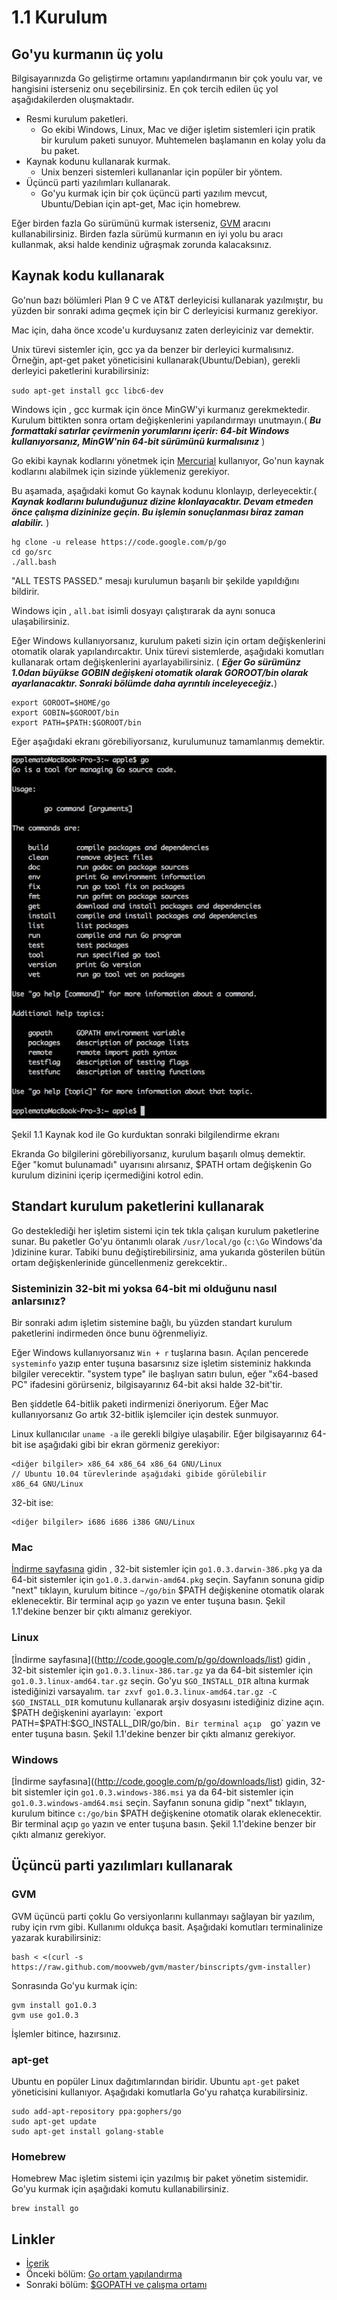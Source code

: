 # 1.1 Kurulum

## Go'yu kurmanın üç yolu

Bilgisayarınızda Go geliştirme ortamını yapılandırmanın bir çok youlu var, ve hangisini isterseniz onu seçebilirsiniz. En çok tercih edilen üç yol aşağıdakilerden oluşmaktadır.


-  Resmi kurulum paketleri.
	- Go ekibi Windows, Linux, Mac ve diğer işletim sistemleri için pratik bir kurulum paketi sunuyor. Muhtemelen başlamanın en kolay yolu da bu paket.
- Kaynak kodunu kullanarak kurmak.
    -  Unix benzeri sistemleri kullananlar için popüler bir yöntem.
- Üçüncü parti yazılımları kullanarak.
	- Go'yu kurmak için bir çok üçüncü parti yazılım mevcut, Ubuntu/Debian için apt-get, Mac için homebrew.
	
Eğer birden fazla Go sürümünü kurmak isterseniz, [GVM](https://github.com/moovweb/gvm) aracını kullanabilirsiniz. Birden fazla sürümü kurmanın en iyi yolu bu aracı kullanmak, aksi halde kendiniz uğraşmak zorunda kalacaksınız.

## Kaynak kodu kullanarak

Go'nun bazı bölümleri Plan 9 C ve AT&T derleyicisi kullanarak yazılmıştır, bu yüzden bir sonraki adıma geçmek için bir C derleyicisi kurmanız gerekiyor.

Mac için, daha önce xcode'u kurduysanız zaten derleyiciniz var demektir.

Unix türevi sistemler için, gcc ya da benzer bir derleyici kurmalısınız. Örneğin, apt-get paket yöneticisini kullanarak(Ubuntu/Debian), gerekli derleyici paketlerini kurabilirsiniz:

 `sudo apt-get install gcc libc6-dev`

Windows için , gcc kurmak için önce MinGW'yi kurmanız gerekmektedir. Kurulum bittikten sonra ortam değişkenlerini yapılandırmayı unutmayın.( ***Bu formattaki satırlar çevirmenin yorumlarını içerir: 64-bit Windows kullanıyorsanız,  MinGW'nin 64-bit sürümünü kurmalısınız*** )

Go ekibi kaynak kodlarını yönetmek için [Mercurial](http://mercurial.selenic.com/downloads/) kullanıyor, Go'nun kaynak kodlarını alabilmek için sizinde yüklemeniz gerekiyor.

Bu aşamada, aşağıdaki komut Go kaynak kodunu klonlayıp, derleyecektir.( ***Kaynak kodlarını bulunduğunuz dizine klonlayacaktır. Devam etmeden önce çalışma dizininize geçin. Bu işlemin sonuçlanması biraz zaman alabilir.*** )

	hg clone -u release https://code.google.com/p/go
	cd go/src
	./all.bash 
	
"ALL TESTS PASSED." mesajı kurulumun başarılı bir şekilde yapıldığını bildirir.

Windows için , `all.bat` isimli dosyayı çalıştırarak da aynı sonuca ulaşabilirsiniz.

Eğer Windows kullanıyorsanız, kurulum paketi sizin için ortam değişkenlerini otomatik olarak yapılandırcaktır. Unix türevi sistemlerde, aşağıdaki komutları kullanarak ortam değişkenlerini ayarlayabilirsiniz. ( ***Eğer Go sürümünz 1.0dan büyükse GOBIN değişkeni otomatik olarak GOROOT/bin olarak ayarlanacaktır. Sonraki bölümde daha ayrıntılı inceleyeceğiz.***)

    export GOROOT=$HOME/go
    export GOBIN=$GOROOT/bin
    export PATH=$PATH:$GOROOT/bin

Eğer aşağıdaki ekranı görebiliyorsanız, kurulumunuz tamamlanmış demektir.

![](images/1.1.mac.png?raw=true)

Şekil 1.1 Kaynak kod ile Go kurduktan sonraki bilgilendirme ekranı

Ekranda Go bilgilerini görebiliyorsanız, kurulum başarılı olmuş demektir. Eğer "komut bulunamadı" uyarısını alırsanız, $PATH ortam değişkenin Go kurulum dizinini içerip içermediğini kotrol edin.

## Standart kurulum paketlerini kullanarak
Go desteklediği her işletim sistemi için tek tıkla çalışan kurulum paketlerine sunar. Bu paketler Go'yu öntanımlı olarak `/usr/local/go` (`c:\Go`  Windows'da )dizinine kurar. Tabiki bunu değiştirebilirsiniz, ama yukarıda gösterilen bütün ortam değişkenlerinide güncellenmeniz gerekcektir..

### Sisteminizin 32-bit mi yoksa 64-bit mi olduğunu nasıl anlarsınız?

Bir sonraki adım işletim sistemine bağlı, bu yüzden standart kurulum paketlerini indirmeden önce bunu öğrenmeliyiz.

Eğer Windows kullanıyorsanız `Win + r` tuşlarına basın. Açılan pencerede `systeminfo` yazıp enter tuşuna basarsınız size işletim sisteminiz hakkında bilgiler verecektir. "system type" ile başlıyan satırı bulun, eğer "x64-based PC" ifadesini görürseniz, bilgisayarınız 64-bit aksi halde 32-bit'tir.

Ben şiddetle 64-bitlik paketi indirmenizi öneriyorum. Eğer Mac kullanıyorsanız Go artık 32-bitlik işlemciler için destek sunmuyor.

Linux kullanıcılar  `uname -a` ile gerekli bilgiye ulaşabilir.
Eğer bilgisayarınız 64-bit ise aşağıdaki gibi bir ekran görmeniz gerekiyor:

    <diğer bilgiler> x86_64 x86_64 x86_64 GNU/Linux
    // Ubuntu 10.04 türevlerinde aşağıdaki gibide görülebilir
    x86_64 GNU/Linux

32-bit ise:

    <diğer bilgiler> i686 i686 i386 GNU/Linux

### Mac

[İndirme sayfasına](http://code.google.com/p/go/downloads/list) gidin , 32-bit sistemler için `go1.0.3.darwin-386.pkg` ya da 64-bit sistemler için `go1.0.3.darwin-amd64.pkg` seçin. Sayfanın sonuna gidip "next" tıklayın, kurulum bitince  `~/go/bin` $PATH değişkenine otomatik olarak eklenecektir. Bir terminal açıp  `go` yazın ve enter tuşuna basın. Şekil 1.1'dekine benzer bir çıktı almanız gerekiyor.

### Linux

[İndirme sayfasına]((http://code.google.com/p/go/downloads/list) gidin , 32-bit sistemler için `go1.0.3.linux-386.tar.gz` ya da 64-bit sistemler için  `go1.0.3.linux-amd64.tar.gz` seçin. Go'yu `$GO_INSTALL_DIR` altına kurmak istediğinizi varsayalım. `tar zxvf go1.0.3.linux-amd64.tar.gz -C $GO_INSTALL_DIR` komutunu kullanarak arşiv dosyasını istediğiniz dizine açın. $PATH değişkenini ayarlayın: `export PATH=$PATH:$GO_INSTALL_DIR/go/bin`. Bir terminal açıp  `go` yazın ve enter tuşuna basın. Şekil 1.1'dekine benzer bir çıktı almanız gerekiyor.

### Windows

[İndirme sayfasına]((http://code.google.com/p/go/downloads/list) gidin, 32-bit sistemler için `go1.0.3.windows-386.msi` ya da 64-bit sistemler için  `go1.0.3.windows-amd64.msi` seçin. Sayfanın sonuna gidip "next" tıklayın, kurulum bitince  `c:/go/bin` $PATH değişkenine otomatik olarak eklenecektir. Bir terminal açıp  `go` yazın ve enter tuşuna basın. Şekil 1.1'dekine benzer bir çıktı almanız gerekiyor.

## Üçüncü parti yazılımları kullanarak

### GVM

GVM üçüncü parti çoklu Go versiyonlarını kullanmayı sağlayan bir yazılım, ruby için rvm gibi. Kullanımı oldukça basit. Aşağıdaki komutları terminalinize yazarak kurabilirsiniz:

    bash < <(curl -s https://raw.github.com/moovweb/gvm/master/binscripts/gvm-installer)

Sonrasında Go'yu kurmak için:

    gvm install go1.0.3
    gvm use go1.0.3

İşlemler bitince, hazırsınız.

### apt-get

Ubuntu en popüler Linux dağıtımlarından biridir. Ubuntu `apt-get` paket yöneticisini kullanıyor. Aşağıdaki komutlarla Go'yu rahatça kurabilirsiniz.

    sudo add-apt-repository ppa:gophers/go
    sudo apt-get update
    sudo apt-get install golang-stable

### Homebrew

Homebrew Mac işletim sistemi için yazılmış bir paket yönetim sistemidir. Go'yu kurmak için aşağıdaki komutu kullanabilirsiniz.

    brew install go

## Linkler

- [İçerik](preface.md)
- Önceki bölüm: [Go ortam yapılandırma](01.0.md)
- Sonraki bölüm: [$GOPATH ve çalışma ortamı](01.2.md)
